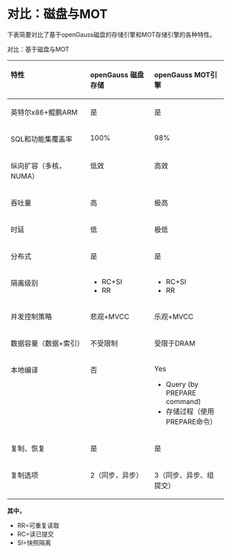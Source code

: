 # 对比：磁盘与MOT

下表简要对比了基于openGauss磁盘的存储引擎和MOT存储引擎的各种特性。

对比：基于磁盘与MOT

<a name="table26353123"></a>
<table><thead align="left"><tr id="row46471529"><th class="cellrowborder" valign="top" width="36.733673367336735%" id="mcps1.1.4.1.1"><p id="p6097528"><a name="p6097528"></a><a name="p6097528"></a>特性</p>
</th>
<th class="cellrowborder" valign="top" width="29.592959295929592%" id="mcps1.1.4.1.2"><p id="p24137755"><a name="p24137755"></a><a name="p24137755"></a>openGauss 磁盘存储</p>
</th>
<th class="cellrowborder" valign="top" width="33.673367336733676%" id="mcps1.1.4.1.3"><p id="p9001147"><a name="p9001147"></a><a name="p9001147"></a>openGauss MOT引擎</p>
</th>
</tr>
</thead>
<tbody><tr id="row58004287"><td class="cellrowborder" valign="top" width="36.733673367336735%" headers="mcps1.1.4.1.1 "><p id="p726800"><a name="p726800"></a><a name="p726800"></a>英特尔x86+鲲鹏ARM</p>
</td>
<td class="cellrowborder" valign="top" width="29.592959295929592%" headers="mcps1.1.4.1.2 "><p id="p58870805"><a name="p58870805"></a><a name="p58870805"></a>是</p>
</td>
<td class="cellrowborder" valign="top" width="33.673367336733676%" headers="mcps1.1.4.1.3 "><p id="p3805878"><a name="p3805878"></a><a name="p3805878"></a>是</p>
</td>
</tr>
<tr id="row34252909"><td class="cellrowborder" valign="top" width="36.733673367336735%" headers="mcps1.1.4.1.1 "><p id="p23022277"><a name="p23022277"></a><a name="p23022277"></a>SQL和功能集覆盖率</p>
</td>
<td class="cellrowborder" valign="top" width="29.592959295929592%" headers="mcps1.1.4.1.2 "><p id="p52865133"><a name="p52865133"></a><a name="p52865133"></a>100%</p>
</td>
<td class="cellrowborder" valign="top" width="33.673367336733676%" headers="mcps1.1.4.1.3 "><p id="p54217357"><a name="p54217357"></a><a name="p54217357"></a>98%</p>
</td>
</tr>
<tr id="row18194170"><td class="cellrowborder" valign="top" width="36.733673367336735%" headers="mcps1.1.4.1.1 "><p id="p64441666"><a name="p64441666"></a><a name="p64441666"></a>纵向扩容（多核，NUMA）</p>
</td>
<td class="cellrowborder" valign="top" width="29.592959295929592%" headers="mcps1.1.4.1.2 "><p id="p52392471"><a name="p52392471"></a><a name="p52392471"></a>低效</p>
</td>
<td class="cellrowborder" valign="top" width="33.673367336733676%" headers="mcps1.1.4.1.3 "><p id="p15931744"><a name="p15931744"></a><a name="p15931744"></a>高效</p>
</td>
</tr>
<tr id="row9167972"><td class="cellrowborder" valign="top" width="36.733673367336735%" headers="mcps1.1.4.1.1 "><p id="p4408247"><a name="p4408247"></a><a name="p4408247"></a>吞吐量</p>
</td>
<td class="cellrowborder" valign="top" width="29.592959295929592%" headers="mcps1.1.4.1.2 "><p id="p21523698"><a name="p21523698"></a><a name="p21523698"></a>高</p>
</td>
<td class="cellrowborder" valign="top" width="33.673367336733676%" headers="mcps1.1.4.1.3 "><p id="p65697982"><a name="p65697982"></a><a name="p65697982"></a>极高</p>
</td>
</tr>
<tr id="row54410930"><td class="cellrowborder" valign="top" width="36.733673367336735%" headers="mcps1.1.4.1.1 "><p id="p45209177"><a name="p45209177"></a><a name="p45209177"></a>时延</p>
</td>
<td class="cellrowborder" valign="top" width="29.592959295929592%" headers="mcps1.1.4.1.2 "><p id="p38064741"><a name="p38064741"></a><a name="p38064741"></a>低</p>
</td>
<td class="cellrowborder" valign="top" width="33.673367336733676%" headers="mcps1.1.4.1.3 "><p id="p63345214"><a name="p63345214"></a><a name="p63345214"></a>极低</p>
</td>
</tr>
<tr id="row33236019"><td class="cellrowborder" valign="top" width="36.733673367336735%" headers="mcps1.1.4.1.1 "><p id="p7762985"><a name="p7762985"></a><a name="p7762985"></a>分布式</p>
</td>
<td class="cellrowborder" valign="top" width="29.592959295929592%" headers="mcps1.1.4.1.2 "><p id="p24822048"><a name="p24822048"></a><a name="p24822048"></a>是</p>
</td>
<td class="cellrowborder" valign="top" width="33.673367336733676%" headers="mcps1.1.4.1.3 "><p id="p64428863"><a name="p64428863"></a><a name="p64428863"></a>是</p>
</td>
</tr>
<tr id="row42988862"><td class="cellrowborder" valign="top" width="36.733673367336735%" headers="mcps1.1.4.1.1 "><p id="p59545773"><a name="p59545773"></a><a name="p59545773"></a>隔离级别</p>
</td>
<td class="cellrowborder" valign="top" width="29.592959295929592%" headers="mcps1.2.4.1.2 "><a name="ul51336373"></a><a name="ul51336373"></a><ul id="ul51336373"><li>RC+SI</li><li>RR</li></ul>
</td>
<td class="cellrowborder" valign="top" width="33.673367336733676%" headers="mcps1.2.4.1.3 "><a name="ul54139417"></a><a name="ul54139417"></a><ul id="ul54139417"><li>RC+SI</li><li>RR</li></ul>
</td>
</tr>
<tr id="row61206697"><td class="cellrowborder" valign="top" width="36.733673367336735%" headers="mcps1.1.4.1.1 "><p id="p58795437"><a name="p58795437"></a><a name="p58795437"></a>并发控制策略</p>
</td>
<td class="cellrowborder" valign="top" width="29.592959295929592%" headers="mcps1.2.4.1.2 "><p id="p3077358"><a name="p3077358"></a><a name="p3077358"></a>悲观+MVCC</p>
</td>
<td class="cellrowborder" valign="top" width="33.673367336733676%" headers="mcps1.2.4.1.3 "><p id="p47939452"><a name="p47939452"></a><a name="p47939452"></a>乐观+MVCC</p>
</td>
</tr>
<tr id="row1792120"><td class="cellrowborder" valign="top" width="36.733673367336735%" headers="mcps1.1.4.1.1 "><p id="p10944012"><a name="p10944012"></a><a name="p10944012"></a>数据容量（数据+索引）</p>
</td>
<td class="cellrowborder" valign="top" width="29.592959295929592%" headers="mcps1.1.4.1.2 "><p id="p14049773"><a name="p14049773"></a><a name="p14049773"></a>不受限制</p>
</td>
<td class="cellrowborder" valign="top" width="33.673367336733676%" headers="mcps1.1.4.1.3 "><p id="p64289794"><a name="p64289794"></a><a name="p64289794"></a>受限于DRAM</p>
</td>
</tr>
<tr id="row41737235"><td class="cellrowborder" valign="top" width="36.733673367336735%" headers="mcps1.1.4.1.1 "><p id="p25272914"><a name="p25272914"></a><a name="p25272914"></a>本地编译</p>
</td>
<td class="cellrowborder" valign="top" width="29.592959295929592%" headers="mcps1.1.4.1.2 "><p id="p33840186"><a name="p33840186"></a><a name="p33840186"></a>否</p>
</td>
<td class="cellrowborder" valign="top" width="33.673367336733676%" headers="mcps1.2.4.1.3 "><p id="p25795375"><a name="p25795375"></a><a name="p25795375"></a>Yes<ul><li>Query (by PREPARE command)</li><li>存储过程（使用PREPARE命令）</li></ul></p>
</td>
</tr>
<tr id="row40542723"><td class="cellrowborder" valign="top" width="36.733673367336735%" headers="mcps1.1.4.1.1 "><p id="p62735159"><a name="p62735159"></a><a name="p62735159"></a>复制、恢复</p>
</td>
<td class="cellrowborder" valign="top" width="29.592959295929592%" headers="mcps1.1.4.1.2 "><p id="p48383119"><a name="p48383119"></a><a name="p48383119"></a>是</p>
</td>
<td class="cellrowborder" valign="top" width="33.673367336733676%" headers="mcps1.1.4.1.3 "><p id="p26718580"><a name="p26718580"></a><a name="p26718580"></a>是</p>
</td>
</tr>
<tr id="row39140630"><td class="cellrowborder" valign="top" width="36.733673367336735%" headers="mcps1.1.4.1.1 "><p id="p16274489"><a name="p16274489"></a><a name="p16274489"></a>复制选项</p>
</td>
<td class="cellrowborder" valign="top" width="29.592959295929592%" headers="mcps1.1.4.1.2 "><p id="p43165212"><a name="p43165212"></a><a name="p43165212"></a>2（同步，异步）</p>
</td>
<td class="cellrowborder" valign="top" width="33.673367336733676%" headers="mcps1.1.4.1.3 "><p id="p6721255"><a name="p6721255"></a><a name="p6721255"></a>3（同步、异步、组提交）</p>
</td>
</tr>
</tbody>
</table>

**其中，**

-   RR=可重复读取
-   RC=读已提交
-   SI=快照隔离

